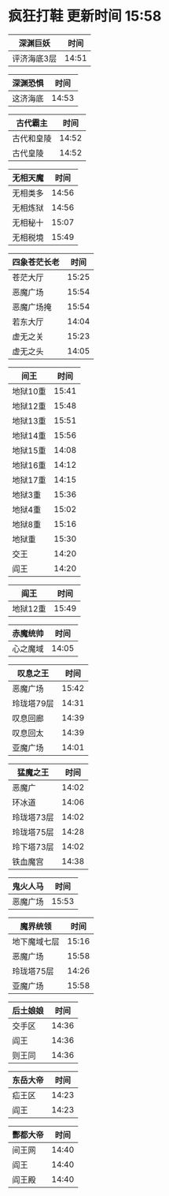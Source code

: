 # 疯狂打鞋 更新时间 15:58

| 深渊巨妖   | 时间    |
|--------|-------|
| 评济海底3层 | 14:51 |

| 深渊恐惧   | 时间    |
|--------|-------|
| 这济海底 | 14:53 |

| 古代霸主   | 时间    |
|--------|-------|
| 古代和皇陵 | 14:52 |
| 古代皇陵 | 14:52 |

| 无相天魔   | 时间    |
|--------|-------|
| 无相类多 | 14:56 |
| 无相炼狱 | 14:56 |
| 无相秘十 | 15:07 |
| 无相税境 | 15:49 |

| 四象苍茫长老   | 时间    |
|--------|-------|
| 苍茫大厅 | 15:25 |
| 恶魔广场 | 15:54 |
| 恶魔广场掩 | 15:54 |
| 若东大厅 | 14:04 |
| 虚无之关 | 15:23 |
| 虚无之头 | 14:05 |

| 间王   | 时间    |
|--------|-------|
| 地狱10重 | 15:41 |
| 地狱12重 | 15:48 |
| 地狱13重 | 15:51 |
| 地狱14重 | 15:56 |
| 地狱15重 | 14:08 |
| 地狱16重 | 14:12 |
| 地狱17重 | 14:15 |
| 地狱3重 | 15:36 |
| 地狱4重 | 15:02 |
| 地狱8重 | 15:16 |
| 地狱重 | 15:30 |
| 交王 | 14:20 |
| 阎王 | 14:20 |

| 阎王   | 时间    |
|--------|-------|
| 地狱12重 | 15:49 |

| 赤魔统帅   | 时间    |
|--------|-------|
| 心之魔域 | 14:05 |

| 叹息之王   | 时间    |
|--------|-------|
| 恶魔广场 | 15:42 |
| 玲珑塔79层 | 14:31 |
| 叹息回廊 | 14:39 |
| 叹息回太 | 14:39 |
| 亚魔广场 | 14:01 |

| 猛魔之王   | 时间    |
|--------|-------|
| 恶魔广 | 14:02 |
| 环冰道 | 14:06 |
| 玲珑塔73层 | 14:02 |
| 玲珑塔75层 | 14:28 |
| 玲下塔73层 | 14:02 |
| 铁血魔宫 | 14:38 |

| 鬼火人马   | 时间    |
|--------|-------|
| 恶魔广场 | 15:53 |

| 魔界统领   | 时间    |
|--------|-------|
| 地下魔域七层 | 15:16 |
| 恶魔广场 | 15:58 |
| 玲珑塔75层 | 14:26 |
| 亚魔广场 | 15:58 |

| 后土娘娘   | 时间    |
|--------|-------|
| 交手区 | 14:36 |
| 阎王 | 14:36 |
| 则王同 | 14:36 |

| 东岳大帝   | 时间    |
|--------|-------|
| 疝王区 | 14:23 |
| 阎王 | 14:23 |

| 酆都大帝   | 时间    |
|--------|-------|
| 间王网 | 14:40 |
| 阎王 | 14:40 |
| 阎王殿 | 14:40 |